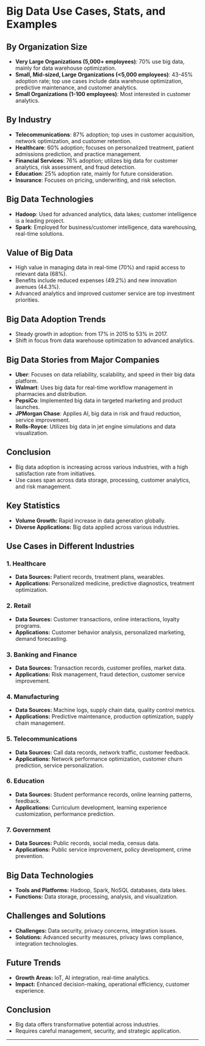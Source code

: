 # Big Data Use Cases, Stats, and Examples

## By Organization Size
- **Very Large Organizations (5,000+ employees)**: 70% use big data, mainly for data warehouse optimization.
- **Small, Mid-sized, Large Organizations (<5,000 employees)**: 43-45% adoption rate; top use cases include data warehouse optimization, predictive maintenance, and customer analytics.
- **Small Organizations (1-100 employees)**: Most interested in customer analytics.

## By Industry
- **Telecommunications**: 87% adoption; top uses in customer acquisition, network optimization, and customer retention.
- **Healthcare**: 60% adoption; focuses on personalized treatment, patient admissions prediction, and practice management.
- **Financial Services**: 76% adoption; utilizes big data for customer analytics, risk assessment, and fraud detection.
- **Education**: 25% adoption rate, mainly for future consideration.
- **Insurance**: Focuses on pricing, underwriting, and risk selection.

## Big Data Technologies
- **Hadoop**: Used for advanced analytics, data lakes; customer intelligence is a leading project.
- **Spark**: Employed for business/customer intelligence, data warehousing, real-time solutions.

## Value of Big Data
- High value in managing data in real-time (70%) and rapid access to relevant data (68%).
- Benefits include reduced expenses (49.2%) and new innovation avenues (44.3%).
- Advanced analytics and improved customer service are top investment priorities.

## Big Data Adoption Trends
- Steady growth in adoption: from 17% in 2015 to 53% in 2017.
- Shift in focus from data warehouse optimization to advanced analytics.

## Big Data Stories from Major Companies
- **Uber**: Focuses on data reliability, scalability, and speed in their big data platform.
- **Walmart**: Uses big data for real-time workflow management in pharmacies and distribution.
- **PepsiCo**: Implemented big data in targeted marketing and product launches.
- **JPMorgan Chase**: Applies AI, big data in risk and fraud reduction, service improvement.
- **Rolls-Royce**: Utilizes big data in jet engine simulations and data visualization.

## Conclusion
- Big data adoption is increasing across various industries, with a high satisfaction rate from initiatives.
- Use cases span across data storage, processing, customer analytics, and risk management.

## Key Statistics
- **Volume Growth:** Rapid increase in data generation globally.
- **Diverse Applications:** Big data applied across various industries.

## Use Cases in Different Industries

### 1. Healthcare
- **Data Sources:** Patient records, treatment plans, wearables.
- **Applications:** Personalized medicine, predictive diagnostics, treatment optimization.

### 2. Retail
- **Data Sources:** Customer transactions, online interactions, loyalty programs.
- **Applications:** Customer behavior analysis, personalized marketing, demand forecasting.

### 3. Banking and Finance
- **Data Sources:** Transaction records, customer profiles, market data.
- **Applications:** Risk management, fraud detection, customer service improvement.

### 4. Manufacturing
- **Data Sources:** Machine logs, supply chain data, quality control metrics.
- **Applications:** Predictive maintenance, production optimization, supply chain management.

### 5. Telecommunications
- **Data Sources:** Call data records, network traffic, customer feedback.
- **Applications:** Network performance optimization, customer churn prediction, service personalization.

### 6. Education
- **Data Sources:** Student performance records, online learning patterns, feedback.
- **Applications:** Curriculum development, learning experience customization, performance prediction.

### 7. Government
- **Data Sources:** Public records, social media, census data.
- **Applications:** Public service improvement, policy development, crime prevention.

## Big Data Technologies
- **Tools and Platforms:** Hadoop, Spark, NoSQL databases, data lakes.
- **Functions:** Data storage, processing, analysis, and visualization.

## Challenges and Solutions
- **Challenges:** Data security, privacy concerns, integration issues.
- **Solutions:** Advanced security measures, privacy laws compliance, integration technologies.

## Future Trends
- **Growth Areas:** IoT, AI integration, real-time analytics.
- **Impact:** Enhanced decision-making, operational efficiency, customer experience.

## Conclusion
- Big data offers transformative potential across industries.
- Requires careful management, security, and strategic application.

---



